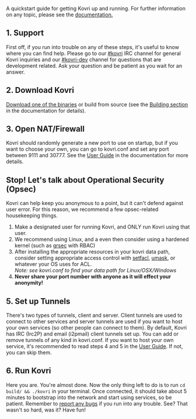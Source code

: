 <div class="text-center container description">
    <p>A quickstart guide for getting Kovri up and running. For further information on any topic, please see the <a href="docs.html">documentation.</a></p>
</div>
<div class="using">
    <section class="container">
        <div class="row">      
            <!-- full block-->
            <div class="full col-lg-12 col-md-12 col-sm-12 col-xs-12">
                <div class="info-block text-adapt">
                    <div class="row center-xs">
                        <div class="col">
                            <h2>1. Support</h2>
                        </div>
                    </div>
                    <div class="row start-xs">
                        <p>First off, if you run into trouble on any of these steps, it's useful to know where you can find help. Please go to our <a href="irc://chat.freenode.net/#kovri">#kovri</a> IRC channel for general Kovri inquiries and our <a href="irc://chat.freenode.net/#kovri-dev">#kovri-dev</a> channel for questions that are development related. Ask your question and be patient as you wait for an answer.</p>
                    </div>
                </div>
            </div>
            <!-- end full block -->
        </div>
    </section>
    <section class="container">
        <div class="row">
            <div class="left half no-pad-sm col-lg-6 col-md-6 col-sm-12 col-xs-12">
                <div class="info-block">
                    <div class="row center-xs">
                        <div class="col">
                            <h2>2. Download Kovri</h2>
                        </div>
                    </div>
                    <div class="row start-xs">
                        <p><a href="https://github.com/monero-project/kovri#nightly-releases-bleeding-edge">Download one of the binaries</a> or build from source (see the <a href="docs.html">Building section </a>in the documentation for details).</p>
                    </div>
                </div>
            </div>
            <div class="right half col-lg-6 col-md-6 col-sm-12 col-xs-12">
                <div class="info-block">
                    <div class="row center-xs">
                        <div class="col">
                            <h2>3. Open NAT/Firewall</h2>
                        </div>
                    </div>
                    <div class="row start-xs">
                        <p>Kovri should randomly generate a new port to use on startup, but if you want to choose your own, you can go to kovri.conf and set any port between 9111 and 30777. See the <a href="docs.html">User Guide</a> in the documentation for more details.</p>
                    </div>
                </div>
            </div>
        </div>
    </section>
    <section class="container">
        <div class="row">   
            <!-- full block-->
            <div class="full col-lg-12 col-md-12 col-sm-12 col-xs-12">
                <div class="info-block text-adapt">
                    <div class="row center-xs">
                        <div class="col">
                            <h2>Stop! Let's talk about Operational Security (Opsec)</h2>
                        </div>
                    </div>
                    <div class="row start-xs">
                        <p>Kovri can help keep you anonymous to a point, but it can't defend against user error. For this reason, we recommend a few opsec-related housekeeping things.</p>
                        <p>
                            <ol>
                                <li>Make a designated user for running Kovri, and ONLY run Kovri using that user.</li>
                                <li>We recommend using Linux, and a even then consider using a hardened kernel (such as <a href="https://en.wikibooks.org/wiki/Grsecurity">grsec</a> with RBAC)</li>
                                <li>After installing the appropriate resources in your kovri data path, consider setting appropriate access control with <a href="https://linux.die.net/man/1/setfacl">setfacl</a>, <a href="https://en.wikipedia.org/wiki/Umask">umask</a>, or whatever your OS uses for ACL.<br><em>Note: see kovri.conf to find your data path for Linux/OSX/Windows</em></li>
                                <li><strong>Never share your port number with anyone as it will effect your anonymity!</strong></li>
                            </ol>
                        </p>
                    </div>
                </div>
            </div>
            <!-- end full block -->
        </div>
    </section>
        <section class="container">
        <div class="row">
            <div class="left half no-pad-sm col-lg-6 col-md-6 col-sm-12 col-xs-12">
                <div class="info-block">
                    <div class="row center-xs">
                        <div class="col">
                            <h2>5. Set up Tunnels</h2>
                        </div>
                    </div>
                    <div class="row start-xs">
                        <p>There's two types of tunnels, client and server. Client tunnels are used to connect to other services and server tunnels are used if you want to host your own services (so other people can connect to them). By default, Kovri has IRC (Irc2P) and email (i2pmail) client tunnels set up. You can add or remove tunnels of any kind in kovri.conf. If you want to host your own service, it's recommended to read steps 4 and 5 in the <a href="docs.html">User Guide</a>. If not, you can skip them.</p>
                    </div>
                </div>
            </div>
            <div class="right half col-lg-6 col-md-6 col-sm-12 col-xs-12">
                <div class="info-block">
                    <div class="row center-xs">
                        <div class="col">
                            <h2>6. Run Kovri</h2>
                        </div>
                    </div>
                    <div class="row start-xs">
                        <p>Here you are. You're almost done. Now the only thing left to do is to run <code>cd build/ && ./kovri</code> in your terminal. Once connected, it should take about 5 minutes to bootstrap into the network and start using services, so be patient. Remember to <a href="https://github.com/monero-project/kovri/issues">report any bugs</a> if you run into any trouble. See? That wasn't so hard, was it? Have fun!</p>
                    </div>
                </div>
            </div>
        </div>
    </section>
</div>
